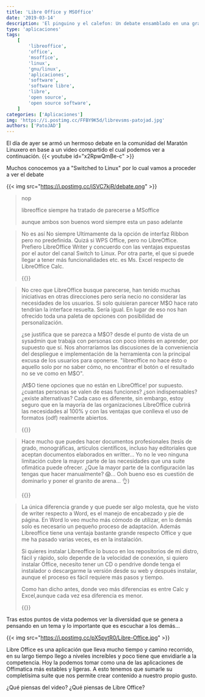 ```yaml
---
title: 'Libre Office y MSOffice'
date: '2019-03-14'
description: 'El pinguino y el calefon: Un debate ensamblado en una gran comunidad linuxnauta'
type: 'aplicaciones'
tags:
    [
        'libreoffice',
        'office',
        'msoffice',
        'linux',
        'gnu/linux',
        'aplicaciones',
        'software',
        'software libre',
        'libre',
        'open source',
        'open source software',
    ]
categories: ['Aplicaciones']
img: 'https://i.postimg.cc/FFBY9K5d/librevsms-patojad.jpg'
authors: ['PatoJAD']
---
```


El día de ayer se armó un hermoso debate en la comunidad del Maratón Linuxero en base a un video compartido el cual podemos ver a continuación.
{{< youtube id="x2RpwQmBe-c" >}}

Muchos conocemos ya a "Switched to Linux" por lo cual vamos a proceder a ver el debate

{{< img src="https://i.postimg.cc/jSVC7kjR/debate.png" >}}

> nop
>
> libreoffice siempre ha tratado de parecerse a MSoffice
>
> aunque ambos son buenos word siempre esta un paso adelante

> No es así No siempre Ultimamente da la opción de interfaz Ribbon pero no predefinida. Quizá si WPS Office, pero no LibreOffice. Prefiero LibreOffice Writer y concuerdo con las ventajas expuestas por el autor del canal Switch to Linux. Por otra parte, el que si puede llegar a tener más funcionalidades etc. es Ms. Excel respecto de LibreOffice Calc.
>
> {{<citaname name="Roberto Ronconi 🐃🐧">}}

> No creo que LibreOffice busque parecerse, han tenido muchas iniciativas en otras direcciones pero sería necio no considerar las necesidades de los usuarios. Si solo quisieran parecer M$O hace rato tendrían la interface resuelta. Sería igual. En lugar de eso nos han ofrecido toda una paleta de opciones con posibilidad de personalización.
>
> ¿se justifica que se parezca a M$O? desde el punto de vista de un sysadmin que trabaja con personas con poco interés en aprender, por supuesto que sí.   
Nos ahorraríamos las discusiones de la conveniencia del despliegue e implementación de la herramienta con la principal excusa de los usuarios para oponerse. "libreoffice no hace ésto o aquello solo por no saber cómo, no encontrar el botón o el resultado no se ve como en M$O".
>
> ¡M$O tiene opciones que no están en LibreOffice! por supuesto. ¿cuantas personas se valen de esas funciones? ¿son indispensables? ¿existe alternativas?
> Cada caso es diferente, sin embargo, estoy seguro que en la mayoría de las organizaciones LibreOffice cubrirá las necesidades al 100% y con las ventajas que conlleva el uso de formatos (odf) realmente abiertos.
>
> {{<citaname name="Julian David Montoya Restrepo">}}

> Hace mucho que puedes hacer documentos profesionales (tesis de grado, monográficas, artículos científicos, incluso hay editoriales que aceptan documentos elaborados en writter... Yo no le veo ninguna limitación cubre la mayor parte de las necesidades que una suite ofimática puede ofrecer. ¿Que la mayor parte de la configuración las tengas que hacer manualmente? 😱... Ooh bueno eso es cuestión de dominarlo y poner el granito de arena... 👌)
>
> {{<citaname name="drkgzz drkgzz">}}

> La única diferencia grande y que puede ser algo molesta, que he visto de writer respecto a Word, es el manejo de encabezado y pie de página. En Word lo veo mucho más cómodo de utilizar, en lo demás solo es necesario un pequeño proceso de adaptación. Además Libreoffice tiene una ventaja bastante grande respecto Office y que me ha pasado varias veces, es en la instalación.
>
> Si quieres instalar Libreoffice lo busco en los repositorios de mi distro, fácil y rápido, solo depende de la velocidad de conexión, si quiero instalar Office, necesito tener un CD o pendrive donde tenga el instalador o descargarme la versión desde su web y después instalar, aunque el proceso es fácil requiere más pasos y tiempo.
>
> Como han dicho antes, donde veo más diferencias es entre Calc y Excel,aunque cada vez esa diferencia es menor.
>
> {{<citaname name=" Jose Jimenez">}}

Tras estos puntos de vista podemos ver la diversidad que se genera a pensando en un tema y lo importante que es escuchar a los demás…

{{< img src="https://i.postimg.cc/pX5pytR0/Libre-Office.jpg" >}}

Libre Office es una aplicación que lleva mucho tiempo y camino recorrido, en su largo tiempo llego a niveles increíbles y poco tiene que envidiarle a la competencia. Hoy la podemos tomar como una de las aplicaciones de Offimatica más estables y ligeras. A esto tenemos que sumarle su completísima suite que nos permite crear contenido a nuestro propio gusto.

¿Qué piensas del video? ¿Qué piensas de Libre Office?
